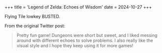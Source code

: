 +++
title = 'Legend of Zelda: Echoes of Wisdom'
date = 2024-10-27
+++

Flying Tile lowkey BUSTED.

<!--more-->

From the original Twitter post: 

> Pretty fun game! Dungeons were short but sweet, and I liked messing around with different echoes to solve problems. I also really like the visual style and I hope they keep using it for more games!